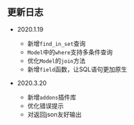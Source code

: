 ## 更新日志
* 2020.1.19
    - 新增`find_in_set`查询
    - `Model`中的`where`支持多条件查询
    - 优化`Model`的`join`方法
    - 新增`field`函数，让SQL语句更加原生

* 2020.3.20
	- 新增`addons`插件库
	- 优化错误提示
	- 对返回json友好输出